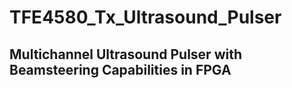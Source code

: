 # TFE4580_Tx_Ultrasound_Pulser
## Multichannel Ultrasound Pulser with Beamsteering Capabilities in FPGA
